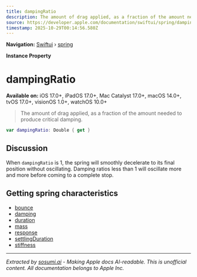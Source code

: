 ```yaml
---
title: dampingRatio
description: The amount of drag applied, as a fraction of the amount needed to produce critical damping.
source: https://developer.apple.com/documentation/swiftui/spring/dampingratio
timestamp: 2025-10-29T00:14:56.580Z
---
```


**Navigation:** [Swiftui](/documentation/swiftui) › [spring](/documentation/swiftui/spring)

**Instance Property**

# dampingRatio

**Available on:** iOS 17.0+, iPadOS 17.0+, Mac Catalyst 17.0+, macOS 14.0+, tvOS 17.0+, visionOS 1.0+, watchOS 10.0+

> The amount of drag applied, as a fraction of the amount needed to produce critical damping.

```swift
var dampingRatio: Double { get }
```

## Discussion

When `dampingRatio` is 1, the spring will smoothly decelerate to its final position without oscillating. Damping ratios less than 1 will oscillate more and more before coming to a complete stop.

## Getting spring characteristics

- [bounce](/documentation/swiftui/spring/bounce)
- [damping](/documentation/swiftui/spring/damping)
- [duration](/documentation/swiftui/spring/duration)
- [mass](/documentation/swiftui/spring/mass)
- [response](/documentation/swiftui/spring/response)
- [settlingDuration](/documentation/swiftui/spring/settlingduration)
- [stiffness](/documentation/swiftui/spring/stiffness)

---

*Extracted by [sosumi.ai](https://sosumi.ai) - Making Apple docs AI-readable.*
*This is unofficial content. All documentation belongs to Apple Inc.*
